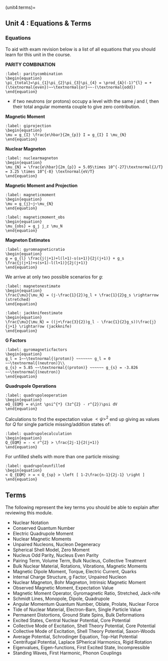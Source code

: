 (unit4:terms)=
## Unit 4 : Equations & Terms

### Equations
To aid with exam revision below is a list of all equations that you should learn for this unit in the course.

**PARITY COMBINATION**

```{math}
:label: paritycombination
\begin{equation}
\pi_{total}=\pi_{1}\pi_{2}\pi_{3}\pi_{4} = \prod_{A}(-1)^{l} = + (\textnormal{even})~~\textnormal{or}~~-(\textnormal{odd})
\end{equation}
```


- if two neutrons (or protons) occupy a level with the same $j$ and $l$, then their total angular momenta couple to give zero contribution.


**Magnetic Moment**
```{math}
:label: giprojection
\begin{equation}
\mu = g_{I} \frac{e\hbar}{2m_{p}} I = g_{I} I \mu_{N}
\end{equation}
```

**Nuclear Magneton**
```{math}
:label: nuclearmagneton
\begin{equation}
\mu_{N} = \frac{e\hbar}{2m_{p}} = 5.05\times 10^{-27}\textnormal{J/T} = 3.25 \times 10^{-8} \textnormal{eV/T}
\end{equation}
```

**Magnetic Moment and Projection**
```{math}
:label: magneticmoment
\begin{equation}
\mu = g_{j}~j~\mu_{N}
\end{equation}
```

```{math}
:label: magneticmoment_obs
\begin{equation}
\mu_{obs} = g_j j_z \mu_N
\end{equation}
```



**Magneton Estimates**


```{math}
:label: gyromnagneticratio
\begin{equation}
g = g_{l} \frac{j(j+1)+l(l+1)-s(s+1)}{2j(j+1)} + g_s \frac{j(j+1)+s(s+1)-l(l+1)}{2j(j+1)}
\end{equation}
```

We arrive at only two possible scenarios for $g$:


```{math}
:label: magnetonestimate
\begin{equation}
\frac{\mu}{\mu_N} = (j-\frac{1}{2})g_l + \frac{1}{2}g_s \rightarrow (stretched)
\end{equation}
```

```{math}
:label: jackknifeestimate
\begin{equation}
\frac{\mu}{\mu_N} = ((j+\frac{3}{2})g_l - \frac{1}{2}g_s))\frac{j}{j+1} \rightarrow (jackknife)
\end{equation}
```


**G Factors**
```{math}
:label: gyromagneticfactors
\begin{equation}
g_l = 1~~\textnormal{(proton)} ~~~~~~~ g_l = 0 ~~\textnormal{(neutron)}\\
g_{s} = 5.85 ~~\textnormal{(proton)} ~~~~~~ g_{s} = -3.826 ~~\textnormal{(neutron)}
\end{equation}
```


**Quadrupole Operations**

```{math}
:label: quadrupoleoperation
\begin{equation}
eQ_{EQM} = e\int \psi^{*} (3z^{2} - r^{2})\psi dV
\end{equation}
```

Calculations to find the expectation value $< \psi >^{2}$ end up giving as values for $Q$ for single particle missing/addition states of:

```{math}
:label: quadrupolecalculation
\begin{equation}
Q_{EQM} = - < r^{2} > \frac{2j-1}{2(j+1)}
\end{equation}
```


For unfilled shells with more than one particle missing:

```{math}
:label: quadrupoleunfilled
\begin{equation}
< Q_{EQM} > = < Q_{sp} > \left [ 1-2\frac{n-1}{2j-1} \right ]
\end{equation}
```




## Terms

The following represent the key terms you should be able to explain after reviewing this module.

- Nuclear Notation
- Conserved Quantum Number
- Electric Quadrupole Moment
- Nuclear Magnetic Moments
- Unpaired Nucleons, Nucleon Degeneracy
- Spherical Shell Model, Zero Moment
- Nucleus Odd Parity, Nucleus Even Parity
- Pairing Term, Volume Term, Bulk Nucleus, Collective Treatment
- Bulk Nuclear Material, Rotations, Vibrations, Magnetic Moments
- Magnetic Dipole Moment, Torque, Electric Current, Quarks
- Internal Charge Structure, g Factor, Unpaired Nucleon
- Nuclear Magneton, Bohr Magneton, Intrinsic Magnetic Moment
- Observed Magnetic Moment, Expectation Value
- Magnetic Moment Operator, Gyromagnetic Ratio, Stretched, Jack-nife
- Schmidt Lines, Monopole, Dipole, Quadrupole
- Angular Momentum Quantum  Number, Oblate, Prolate, Nuclear Force
- Tide of Nuclear Material, Electron-Barn, Single Particle Value
- Permanent Distortions, Ground State Spins, Bulk Deformations
- Excited States, Central Nuclear Potential, Core Potential
- Collective Mode of Excitation, Shell Theory Potential, Core Potential
- Collective Mode of Excitation, Shell Theory Potential, Saxon-Woods
- Average Potential, Schrodinger Equation, Top-Hat Potential
- Centrifugal Potential, Laplace SPherical Harmonics, Rigid Rotation
- Eigenvalues, Eigen-functions, First Excited State, Incompressible
- Standing Waves, First Harmonic, Phonon Couplings